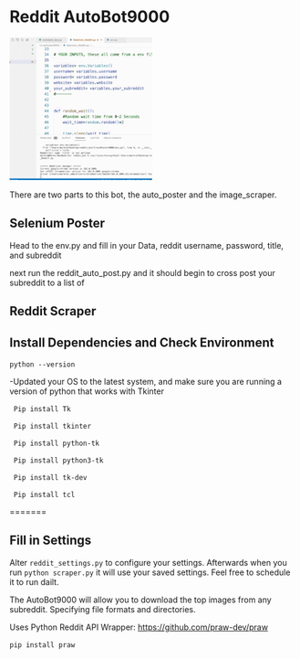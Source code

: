 <h1>Reddit AutoBot9000 </h1>

![reddit](https://github.com/Mark-777-0/AutoBot9000/blob/main/AutoBot9000/img/example.gif)

There are two parts to this bot, the auto_poster and the image_scraper. 

<h2> Selenium Poster</h2>

Head to the env.py and fill in your Data, reddit username, password, title, and subreddit

next run the reddit_auto_post.py and it should begin to cross post your subreddit to a list of 


<h2> Reddit Scraper</h2>


<h2> Install Dependencies and Check Environment </h2>

```
python --version
```

-Updated your OS to the latest system, and make sure you are running a version of python that works with Tkinter

```
 Pip install Tk
```
```
 Pip install tkinter
```
```
 Pip install python-tk
```

```
 Pip install python3-tk
```

```
 Pip install tk-dev
```

```
 Pip install tcl
```
=======

<h2> Fill in Settings</h2>


Alter
```reddit_settings.py```
to configure your settings. Afterwards when you run `python scraper.py` it will
use your saved settings. Feel free to schedule it to run dailt.


The AutoBot9000 will allow you to download the top images from any subreddit. Specifying file formats and directories.

Uses Python Reddit API Wrapper: https://github.com/praw-dev/praw
```
pip install praw
```

